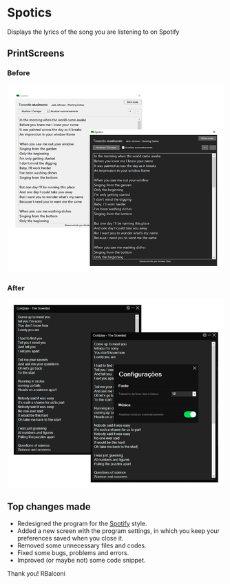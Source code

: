 # Spotics

Displays the lyrics of the song you are listening to on Spotify



## PrintScreens
### Before
![Before the redesign](before.png)

### After
![After the redesign](after.png)

## Top changes made
- Redesigned the program for the [Spotify](https://www.spotify.com/) style.
- Added a new screen with the program settings, in which you keep your preferences saved when you close it.
- Removed some unnecessary files and codes.
- Fixed some bugs, problems and errors.
- Improved (or maybe not) some code snippet.



Thank you!
RBalconi
